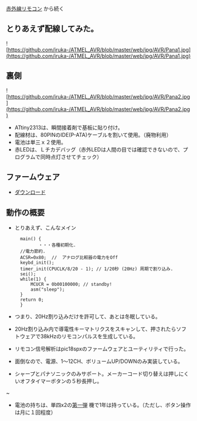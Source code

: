 ﻿[赤外線リモコン](赤外線リモコン.md) から続く

## とりあえず配線してみた。

![https://github.com/iruka-/ATMEL_AVR/blob/master/web/jpg/AVR/Pana1.jpg](https://github.com/iruka-/ATMEL_AVR/blob/master/web/jpg/AVR/Pana1.jpg) 

## 裏側

![https://github.com/iruka-/ATMEL_AVR/blob/master/web/jpg/AVR/Pana2.jpg](https://github.com/iruka-/ATMEL_AVR/blob/master/web/jpg/AVR/Pana2.jpg) 

- ATtiny2313は、瞬間接着剤で基板に貼り付け。
- 配線材は、80PINのIDE(P-ATA)ケーブルを割いて使用。（廃物利用）
- 電池は単三ｘ２使用。
- 赤LEDは、Ｌチカデバッグ（赤外LEDは人間の目では確認できないので、プログラムで同時点灯させてチェック）

<!-- dummy comment line for breaking list -->

## ファームウェア


- [ダウンロード](https://github.com/iruka-/ATMEL_AVR/blob/master/web/upload/AVR/PanasonicIr.zip) 

<!-- dummy comment line for breaking list -->



## 動作の概要

- とりあえず、こんなメイン

		main() {
		       ・・・各種初期化.
		//電力節約.
		ACSR=0x80;	//	アナログ比較器の電力をOff
		keybd_init();
		timer_init(CPUCLK/8/20 - 1); // 1/20秒 (20Hz) 周期で割り込み.
		sei();
		while(1) {
			MCUCR = 0b00100000;	// standby!
			asm("sleep");
		}
		return 0;
		}
- つまり、20Hz割り込みだけを許可して、あとは冬眠している。
- 20Hz割り込み内で導電性キーマトリクスをスキャンして、押されたらソフトウェアで38kHzのリモコンパルスを生成している。
- リモコン信号解析はpic18spxのファームウェアとユーティリティで行った。
- 面倒なので、電源、1〜12CH、ボリュームUP/DOWNのみ実装している。
- シャープとパナソニックのみサポート。メーカーコード切り替えは押しにくいオフタイマーボタンの５秒長押し。

<!-- dummy comment line for breaking list -->

~

- 電池の持ちは、単四x2の[第一弾](赤外線リモコン.md) 機で1年は持っている。（ただし、ボタン操作は月に１回程度）

